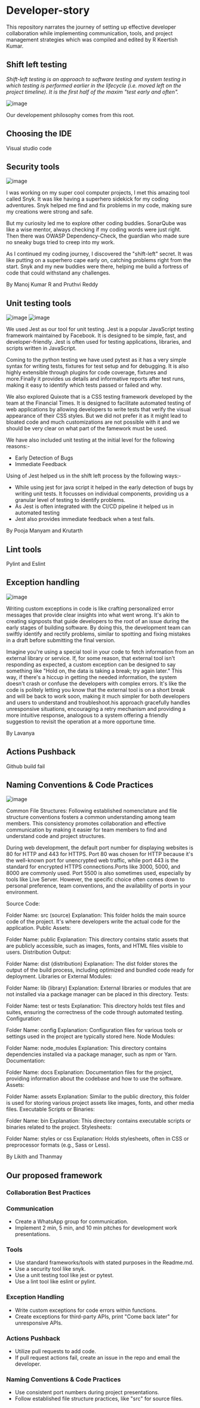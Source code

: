 # Developer-story
 This repository narrates the journey of setting up effective developer collaboration while implementing communication, tools, and project management strategies which was compiled and edited by R Keertish Kumar.

## Shift left testing
_Shift-left testing is an approach to software testing and system testing in which testing is performed earlier in the lifecycle (i.e. moved left on the project timeline). It is the first half of the maxim "test early and often"._

![image](https://github.com/Developers-CST/Developer-story/assets/141417594/c19180b1-bccd-4d18-b6c8-ec0a5f610e99)

Our developement philosophy comes from this root.

## Choosing the IDE

Visual studio code

## Security tools

![image](https://github.com/Developers-CST/Developer-story/assets/141417594/b23e71ec-50f7-494d-8d75-898df178550f)

I was working on my super cool computer projects, I met this amazing tool called Snyk. It was like having a superhero sidekick for my coding adventures. Snyk helped me find and fix problems in my code, making sure my creations were strong and safe.

But my curiosity led me to explore other coding buddies. SonarQube was like a wise mentor, always checking if my coding words were just right. Then there was OWASP Dependency-Check, the guardian who made sure no sneaky bugs tried to creep into my work.

As I continued my coding journey, I discovered the "shift-left" secret. It was like putting on a superhero cape early on, catching problems right from the start. Snyk and my new buddies were there, helping me build a fortress of code that could withstand any challenges.

By Manoj Kumar R and Pruthvi Reddy

## Unit testing tools

![image](https://github.com/Developers-CST/Developer-story/assets/141417594/f4e34cff-0000-494e-81fd-9b2a32c67e93)
![image](https://github.com/Developers-CST/Developer-story/assets/141417594/6f1865c8-5815-4c9a-bd94-4ebe86b09044)



We used Jest as our tool for unit testing. Jest is a popular JavaScript testing framework maintained by Facebook. It is designed to be simple, fast, and developer-friendly. Jest is often used for testing applications, libraries, and scripts written in JavaScript.

Coming to the python testing we have used pytest as it has a very simple syntax for writing tests, fixtures for test setup and for debugging. It is also highly extensible through plugins for code coverage, fixtures and more.Finally it provides us details and informative reports after test runs, making it easy to identify which tests passed or failed and why.

We also explored Quixote that is a CSS testing framework developed by the team at the Financial Times. It is designed to facilitate automated testing of web applications by allowing developers to write tests that verify the visual appearance of their CSS styles. But we did not prefer it as it might lead to bloated code and much customizations are not possible with it and we should be very clear on what part of the famework must be used.

We have also included unit testing at the initial level for the following reasons:-
- Early Detection of Bugs
- Immediate Feedback

Using of Jest helped us in the shift left process by the following ways:-
- While using jest for java script it helped in the early detection of bugs by writing unit tests. It focusses on individual components, providing us a granular level of testing to identify problems.
- As Jest is often integrated with the CI/CD pipeline it helped us in automated testing 
- Jest also provides immediate feedback when a test fails.

By Pooja Manyam and Krutarth

## Lint tools

Pylint and Eslint

## Exception handling

![image](https://github.com/Developers-CST/Developer-story/assets/141417594/ea9438ef-aaeb-4618-9bf6-e67c20642093)


Writing custom exceptions in code is like crafting personalized error messages that provide clear insights into what went wrong. It's akin to creating signposts that guide developers to the root of an issue during the early stages of building software. By doing this, the development team can swiftly identify and rectify problems, similar to spotting and fixing mistakes in a draft before submitting the final version.

Imagine you're using a special tool in your code to fetch information from an external library or service. If, for some reason, that external tool isn't responding as expected, a custom exception can be designed to say something like "Hold on, the data is taking a break; try again later." This way, if there's a hiccup in getting the needed information, the system doesn't crash or confuse the developers with complex errors. It's like the code is politely letting you know that the external tool is on a short break and will be back to work soon, making it much simpler for both developers and users to understand and troubleshoot.his approach gracefully handles unresponsive situations, encouraging a retry mechanism and providing a more intuitive response, analogous to a system offering a friendly suggestion to revisit the operation at a more opportune time.

By Lavanya

## Actions Pushback

Github build fail

## Naming Conventions & Code Practices

![image](https://github.com/Developers-CST/Developer-story/assets/141417594/2ba09dc1-6ace-487e-8d17-a7851f8fd3c0)

Common File Structures: Following established nomenclature and file structure conventions fosters a common understanding among team members. This consistency promotes collaboration and effective communication by making it easier for team members to find and understand code and project structures.

During web development, the default port number for displaying websites is 80 for HTTP and 443 for HTTPS. Port 80 was chosen for HTTP because it's the well-known port for unencrypted web traffic, while port 443 is the standard for encrypted HTTPS connections.Ports like 3000, 5000, and 8000 are commonly used. Port 5500 is also sometimes used, especially by tools like Live Server. However, the specific choice often comes down to personal preference, team conventions, and the availability of ports in your environment.

Source Code:

Folder Name: src (source)
Explanation: This folder holds the main source code of the project. It's where developers write the actual code for the application.
Public Assets:

Folder Name: public
Explanation: This directory contains static assets that are publicly accessible, such as images, fonts, and HTML files visible to users.
Distribution Output:

Folder Name: dist (distribution)
Explanation: The dist folder stores the output of the build process, including optimized and bundled code ready for deployment.
Libraries or External Modules:

Folder Name: lib (library)
Explanation: External libraries or modules that are not installed via a package manager can be placed in this directory.
Tests:

Folder Name: test or tests
Explanation: This directory holds test files and suites, ensuring the correctness of the code through automated testing.
Configuration:

Folder Name: config
Explanation: Configuration files for various tools or settings used in the project are typically stored here.
Node Modules:

Folder Name: node_modules
Explanation: This directory contains dependencies installed via a package manager, such as npm or Yarn.
Documentation:

Folder Name: docs
Explanation: Documentation files for the project, providing information about the codebase and how to use the software.
Assets:

Folder Name: assets
Explanation: Similar to the public directory, this folder is used for storing various project assets like images, fonts, and other media files.
Executable Scripts or Binaries:

Folder Name: bin
Explanation: This directory contains executable scripts or binaries related to the project.
Stylesheets:

Folder Name: styles or css
Explanation: Holds stylesheets, often in CSS or preprocessor formats (e.g., Sass or Less).

By Likith and Thanmay

## Our proposed framework

### Collaboration Best Practices

### Communication

- Create a WhatsApp group for communication.
- Implement 2 min, 5 min, and 10 min pitches for development work presentations.
 
### Tools

- Use standard frameworks/tools with stated purposes in the Readme.md.
- Use a security tool like snyk.
- Use a unit testing tool like jest or pytest.
- Use a lint tool like eslint or pylint.

### Exception Handling

- Write custom exceptions for code errors within functions.
- Create exceptions for third-party APIs, print "Come back later" for unresponsive APIs.

### Actions Pushback

- Utilize pull requests to add code.
- If pull request actions fail, create an issue in the repo and email the developer.

### Naming Conventions & Code Practices

- Use consistent port numbers during project presentations.
- Follow established file structure practices, like "src" for source files.




